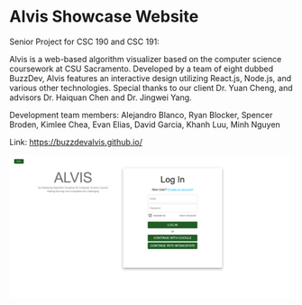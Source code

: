 # Alvis Showcase Website
Senior Project for CSC 190 and CSC 191:

Alvis is a web-based algorithm visualizer based on the computer science coursework at CSU Sacramento. Developed by a team 
of eight dubbed BuzzDev, Alvis features an interactive design utilizing React.js, Node.js, and various other technologies. 
Special thanks to our client Dr. Yuan Cheng, and advisors Dr. Haiquan Chen and Dr. Jingwei Yang.

Development team members: Alejandro Blanco, Ryan Blocker, Spencer Broden, Kimlee Chea, Evan Elias, David Garcia, Khanh Luu,
Minh Nguyen

Link:
<https://buzzdevalvis.github.io/>

<img src="demo.png"/>
